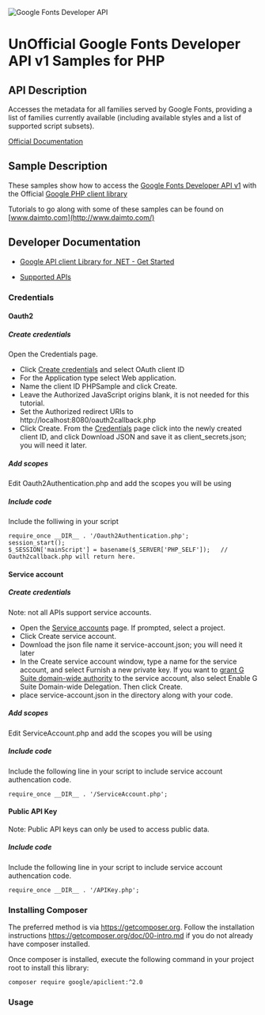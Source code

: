 ﻿![Google Fonts Developer API](https://www.google.com/images/icons/feature/font_api-32.gif)

# UnOfficial Google Fonts Developer API v1 Samples for PHP

## API Description

Accesses the metadata for all families served by Google Fonts, providing a list of families currently available (including available styles and a list of supported script subsets).

[Official Documentation](https://developers.google.com/fonts/docs/developer_api)

## Sample Description

These samples show how to access the [Google Fonts Developer API v1](https://developers.google.com/fonts/docs/developer_api) with the Official [Google PHP client library](https://github.com/google/google-api-php-client)

Tutorials to go along with some of these samples can be found on [www.daimto.com](http://www.daimto.com/)

## Developer Documentation

* [Google API client Library for .NET - Get Started](https://developers.google.com/api-client-library/dotnet/get_started)

* [Supported APIs](https://developers.google.com/api-client-library/dotnet/apis/)

### Credentials 

#### Oauth2

##### Create credentials

Open the Credentials page.

* Click [Create credentials](https://console.developers.google.com/apis/credentials) and select OAuth client ID
* For the Application type select Web application.
* Name the client ID PHPSample and click Create.
* Leave the Authorized JavaScript origins blank, it is not needed for this tutorial.
* Set the Authorized redirect URIs to http://localhost:8080/oauth2callback.php
* Click Create.
From the [Credentials](https://console.developers.google.com/apis/credentials) page click into the newly created client ID, and click Download JSON and save it as client_secrets.json; you will need it later.

##### Add scopes

Edit Oauth2Authentication.php and add the scopes you will be using

##### Include code

Include the folliwing in your script

```
require_once __DIR__ . '/Oauth2Authentication.php';
session_start();
$_SESSION['mainScript'] = basename($_SERVER['PHP_SELF']);   // Oauth2callback.php will return here.
```

#### Service account

##### Create credentials

Note: not all APIs support service accounts.

* Open the [Service accounts](https://console.developers.google.com/permissions/serviceaccounts) page. If prompted, select a project.
* Click Create service account.
* Download the json file name it service-account.json; you will need it later
* In the Create service account window, type a name for the service account, and select Furnish a new private key. If you want to [grant G Suite domain-wide authority](https://developers.google.com/identity/protocols/OAuth2ServiceAccount#delegatingauthority) to the service account, also select Enable G Suite Domain-wide Delegation. Then click Create.
* place service-account.json in the directory along with your code.

##### Add scopes

Edit ServiceAccount.php and add the scopes you will be using

##### Include code

Include the following line in your script to include service account authencation code.

```
require_once __DIR__ . '/ServiceAccount.php';
```

#### Public API Key

Note: Public API keys can only be used to access public data.


##### Include code

Include the following line in your script to include service account authencation code.

```
require_once __DIR__ . '/APIKey.php';
```

### Installing Composer

The preferred method is via https://getcomposer.org. Follow the installation instructions https://getcomposer.org/doc/00-intro.md 
if you do not already have composer installed.

Once composer is installed, execute the following command in your project root to install this library:

```
composer require google/apiclient:^2.0
```

### Usage


